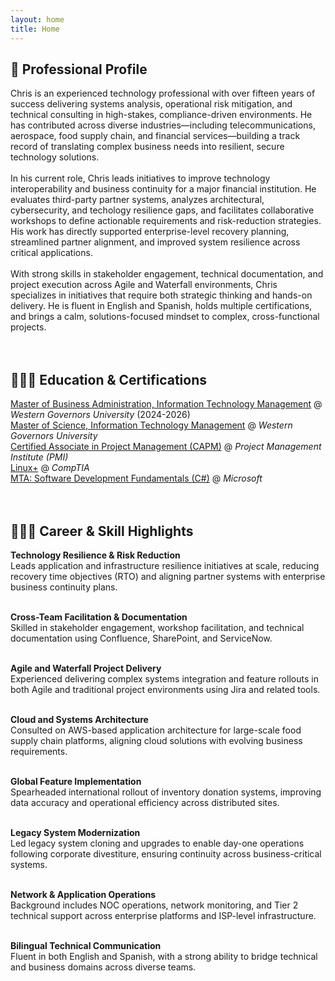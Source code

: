 ```yaml
---
layout: home
title: Home
---
```

<!--
[Click here](/cv) to see the full CV, and [here](/cv.pdf) to download a print version. The theme also ships with a blog: [click here](/posts) to scroll posts from the most recent. Finally, [click here](/404) to see a page that can't be found.
<br><br><br>
-->


## 👤 Professional Profile
Chris is an experienced technology professional with over fifteen years of success delivering systems analysis, operational risk mitigation, and technical consulting in high-stakes, compliance-driven environments. He has contributed across diverse industries—including telecommunications, aerospace, food supply chain, and financial services—building a track record of translating complex business needs into resilient, secure technology solutions.
<br><br>
In his current role, Chris leads initiatives to improve technology interoperability and business continuity for a major financial institution. He evaluates third-party partner systems, analyzes architectural, cybersecurity, and techology resilience gaps, and facilitates collaborative workshops to define actionable requirements and risk-reduction strategies. His work has directly supported enterprise-level recovery planning, streamlined partner alignment, and improved system resilience across critical applications.
<br><br>
With strong skills in stakeholder engagement, technical documentation, and project execution across Agile and Waterfall environments, Chris specializes in initiatives that require both strategic thinking and hands-on delivery. He is fluent in English and Spanish, holds multiple certifications, and brings a calm, solutions-focused mindset to complex, cross-functional projects.
<br><br><br>


## 👨🏻‍🎓 Education & Certifications
<a href="https://www.wgu.edu/online-business-degrees/mba-masters-business-administration-it-management-program.html" target="_blank" rel="noopener noreferrer">Master of Business Administration, Information Technology Management</a> @ _Western Governors University_ (2024-2026) <br>
<a href="https://www.wgu.edu/online-it-degrees/information-technology-management-masters-program.html" target ="_blank" rel="noopener noreferrer">Master of Science, Information Technology Management</a> @ _Western Governors University_ <br>
<a href="https://www.credly.com/badges/53d36d2b-f25e-438c-a1df-50556c585e59" target ="_blank" rel="noopener noreferrer">Certified Associate in Project Management (CAPM)</a> @ _Project Management Institute (PMI)_ <br>
<a href="https://www.credly.com/badges/522af907-eef4-43cd-8431-bb02636bd5f5" target ="_blank" rel="noopener noreferrer">Linux+</a> @ _CompTIA_ <br>
<a href="https://www.credly.com/earner/earned/badge/7c19476b-a729-4cd3-9e9c-9f73289ee52d" target ="_blank" rel="noopener noreferrer">MTA: Software Development Fundamentals (C#)</a> @ _Microsoft_ <br><br><br>


## 👨🏻‍💻 Career & Skill Highlights

  
  **Technology Resilience & Risk Reduction**<br>
  Leads application and infrastructure resilience initiatives at scale, reducing recovery time objectives (RTO) and aligning partner systems with enterprise business continuity plans.<br><br>

  **Cross-Team Facilitation & Documentation**<br>
  Skilled in stakeholder engagement, workshop facilitation, and technical documentation using Confluence, SharePoint, and ServiceNow.<br><br>

  **Agile and Waterfall Project Delivery**<br>
  Experienced delivering complex systems integration and feature rollouts in both Agile and traditional project environments using Jira and related tools.<br><br>

  **Cloud and Systems Architecture**<br>
  Consulted on AWS-based application architecture for large-scale food supply chain platforms, aligning cloud solutions with evolving business requirements.<br><br>

  **Global Feature Implementation**<br>
  Spearheaded international rollout of inventory donation systems, improving data accuracy and operational efficiency across distributed sites.<br><br>

  **Legacy System Modernization**<br>
  Led legacy system cloning and upgrades to enable day-one operations following corporate divestiture, ensuring continuity across business-critical systems.<br><br>

  **Network & Application Operations**<br>
  Background includes NOC operations, network monitoring, and Tier 2 technical support across enterprise platforms and ISP-level infrastructure.<br><br>

  **Bilingual Technical Communication**<br>
  Fluent in both English and Spanish, with a strong ability to bridge technical and business domains across diverse teams.<br><br>

<!--
{% include archive.html %}
-->